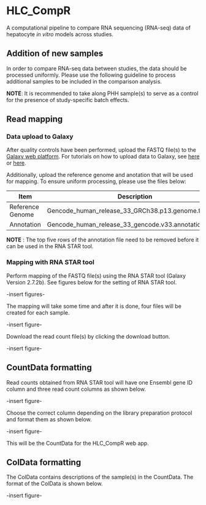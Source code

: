 # HLC_CompR
A computational pipeline to compare RNA sequencing (RNA-seq) data of hepatocyte *in vitro* models across studies.

## **Addition of new samples**
In order to compare RNA-seq data between studies, the data should be processed uniformly. Please use the following guideline to process additional samples to be included in the comparison analysis.

**NOTE**: It is recommended to take along PHH sample(s) to serve as a control for the presence of study-specific batch effects.

## Read mapping
### Data upload to Galaxy
After quality controls have been performed, upload the FASTQ file(s) to the [Galaxy web platform](https://usegalaxy.eu/). For tutorials on how to upload data to Galaxy, see [here](https://galaxyproject.org/support/loading-data/) or [here](https://training.galaxyproject.org/training-material/topics/galaxy-interface/tutorials/upload-rules/tutorial.html).

Additionally, upload the reference genome and anotation that will be used for mapping. To ensure uniform processing, please use the files below:

| Item | Description | Link |
| --- | --- | ---|
| Reference Genome | Gencode_human_release_33_GRCh38.p13.genome.fa.gz | [Download](ftp://ftp.ebi.ac.uk/pub/databases/gencode/Gencode_human/release_33/GRCh38.p13.genome.fa.gz) |
| Annotation | Gencode_human_release_33_gencode.v33.annotation.gtf.gz | [Download](ftp://ftp.ebi.ac.uk/pub/databases/gencode/Gencode_human/release_33/gencode.v33.annotation.gtf.gz)

**NOTE** : The top five rows of the annotation file need to be removed before it can be used in the RNA STAR tool.

### Mapping with RNA STAR tool
Perform mapping of the FASTQ file(s) using the RNA STAR tool (Galaxy Version 2.7.2b). See figures below for the setting of RNA STAR tool.

-insert figures-

The mapping will take some time and after it is done, four files will be created for each sample.

-insert figure-

Download the read count file(s) by clicking the download button.

-insert figure-

## CountData formatting
Read counts obtained from RNA STAR tool will have one Ensembl gene ID column and three read count columns as shown below.

-insert figure-

Choose the correct column depending on the library preparation protocol and format them as shown below.

-insert figure-

This will be the CountData for the HLC_CompR web app.

## ColData formatting
The ColData contains descriptions of the sample(s) in the CountData. The format of the ColData is shown below.

-insert figure-

###   
